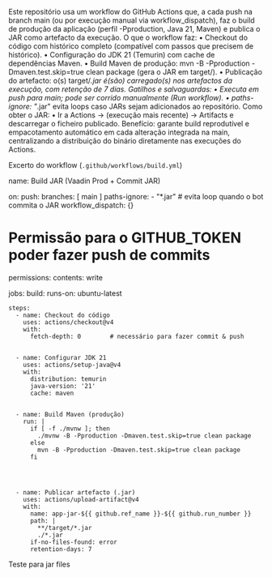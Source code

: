 Este repositório usa um workflow do GitHub Actions que, a cada push na branch main (ou por execução manual via workflow_dispatch), faz o build de produção da aplicação (perfil -Pproduction, Java 21, Maven) e publica o JAR como artefacto da execução.
O que o workflow faz:
•	Checkout do código com histórico completo (compatível com passos que precisem de histórico).
•	Configuração do JDK 21 (Temurin) com cache de dependências Maven.
•	Build Maven de produção: mvn -B -Pproduction -Dmaven.test.skip=true clean package
(gera o JAR em target/).
•	Publicação do artefacto: o(s) target/*.jar é(são) carregado(s) nos artefactos da execução, com retenção de 7 dias.
Gatilhos e salvaguardas:
•	Executa em push para main; pode ser corrido manualmente (Run workflow).
•	paths-ignore: "*.jar" evita loops caso JARs sejam adicionados ao repositório.
Como obter o JAR:
•	Ir a Actions → (execução mais recente) → Artifacts e descarregar o ficheiro publicado.
Benefício: garante build reprodutível e empacotamento automático em cada alteração integrada na main, centralizando a distribuição do binário diretamente nas execuções do Actions.

Excerto do workflow (`.github/workflows/build.yml`)

name: Build JAR (Vaadin Prod + Commit JAR)


on:
  push:
    branches: [ main ]
    paths-ignore:
      - "*.jar"                 # evita loop quando o bot commita o JAR
  workflow_dispatch: {}


# Permissão para o GITHUB_TOKEN poder fazer push de commits
permissions:
  contents: write


jobs:
  build:
    runs-on: ubuntu-latest


    steps:
      - name: Checkout do código
        uses: actions/checkout@v4
        with:
          fetch-depth: 0        # necessário para fazer commit & push


      - name: Configurar JDK 21
        uses: actions/setup-java@v4
        with:
          distribution: temurin
          java-version: '21'
          cache: maven


      - name: Build Maven (produção)
        run: |
          if [ -f ./mvnw ]; then
            ./mvnw -B -Pproduction -Dmaven.test.skip=true clean package
          else
            mvn -B -Pproduction -Dmaven.test.skip=true clean package
          fi

     


      - name: Publicar artefacto (.jar)
        uses: actions/upload-artifact@v4
        with:
          name: app-jar-${{ github.ref_name }}-${{ github.run_number }}
          path: |
            **/target/*.jar
            ./*.jar
          if-no-files-found: error
          retention-days: 7

Teste para jar files 
